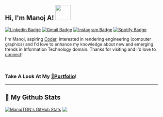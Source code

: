 <h2> Hi, I'm Manoj A! <img src="https://media.giphy.com/media/mGcNjsfWAjY5AEZNw6/giphy.gif" width="50"></h2>

[![Linkedin Badge](https://img.shields.io/badge/-Manoj_A-blue?style=flat&logo=Linkedin&logoColor=white&link=https://www.linkedin.com/in/manojbit/)](https://www.linkedin.com/in/manojbit/)
[![Gmail Badge](https://img.shields.io/badge/-Manoj_A-c14438?style=flat&logo=Gmail&logoColor=white&link=mailto:Manoj.thunderviz@gmail.com)](mailto:manojanguraja@gmail.com)
[![Instagram Badge](https://img.shields.io/badge/-@__M4n0j__-purple?style=flat&logo=instagram&logoColor=white&link=https://www.instagram.com/_m4n0j_/)](https://www.instagram.com/_m4n0j_/)
[![Spotify Badge](https://img.shields.io/badge/-@ManojTGN-1ED760?style=flat-square&amp;labelColor=fff&amp;logo=Spotify&amp;link=https://open.spotify.com/user/31coacig75i7cwnvsalo5yhlmhne)](https://open.spotify.com/user/31coacig75i7cwnvsalo5yhlmhne)

I'm Manoj, aspiring [Coder](https://github.com/ManojTGN), interested in  rendering engineering (computer graphics) and  I'd love to enhance my knowledge about new and emerging trends in Information Technology domain. Thanks for visiting and I'd love to [connect](https://www.linkedin.com/in/manojbit/)!

<br>
<h3>Take A Look At My <a href="http://manojtgn.me/">🎩Portfolio</a>!</h3>

---

<h2> 💪 My Github Stats </h2>

<a href="https://github.com/ManojTGN">
  <img align="center" src="https://github-readme-stats.vercel.app/api?username=ManojTGN&show_icons=true&line_height=27&count_private=true&title_color=ffffff&text_color=c9cacc&icon_color=2bbc8a&bg_color=1d1f21" alt="ManojTGN's GitHub Stats" />
</a>
<a href="https://github.com/ManojTGN">
  <img align="center" src="https://github-readme-stats.vercel.app/api/top-langs/?username=ManojTGN&layout=compact&title_color=ffffff&text_color=c9cacc&icon_color=2bbc8a&bg_color=1d1f21&hide=html,css,php,hack" />
</a>

<!--
![ManojTGN's github stats](https://github-readme-stats.vercel.app/api?username=ManojTGN&count_private=true&show_icons=true&theme=dark&hide_border=false)
!-->
